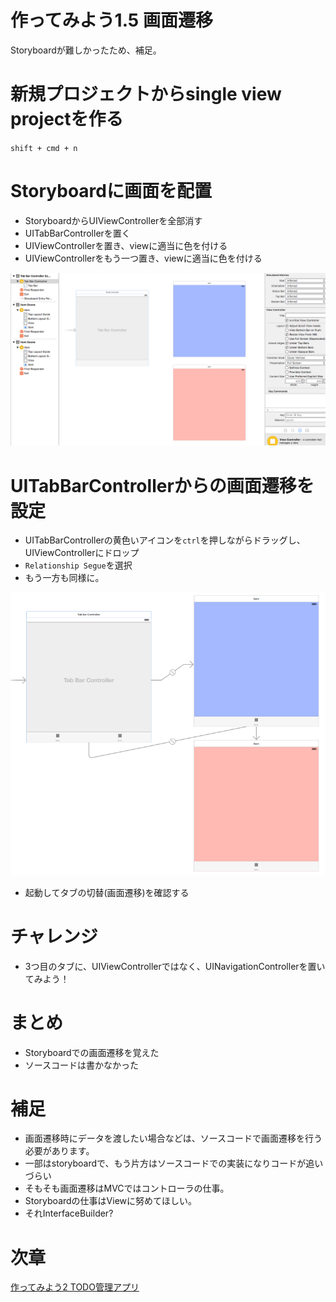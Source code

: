 # 作ってみよう1.5 画面遷移
Storyboardが難しかったため、補足。

# 新規プロジェクトからsingle view projectを作る
`shift + cmd + n`

# Storyboardに画面を配置
- StoryboardからUIViewControllerを全部消す
- UITabBarControllerを置く
- UIViewControllerを置き、viewに適当に色を付ける
- UIViewControllerをもう一つ置き、viewに適当に色を付ける

![](https://github.com/kaibadash/ios_tutorial/blob/master/img/storyboard_tab1.png?raw=true)

# UITabBarControllerからの画面遷移を設定
- UITabBarControllerの黄色いアイコンを`ctrl`を押しながらドラッグし、UIViewControllerにドロップ
- `Relationship Segue`を選択
- もう一方も同様に。

![](https://github.com/kaibadash/ios_tutorial/blob/master/img/storyboard_tab2.png?raw=true)

- 起動してタブの切替(画面遷移)を確認する

# チャレンジ
- 3つ目のタブに、UIViewControllerではなく、UINavigationControllerを置いてみよう！

# まとめ
- Storyboardでの画面遷移を覚えた
- ソースコードは書かなかった

# 補足
- 画面遷移時にデータを渡したい場合などは、ソースコードで画面遷移を行う必要があります。
- 一部はstoryboardで、もう片方はソースコードでの実装になりコードが追いづらい
- そもそも画面遷移はMVCではコントローラの仕事。
- Storyboardの仕事はViewに努めてほしい。
- それInterfaceBuilder?

# 次章
[作ってみよう2 TODO管理アプリ](ios_tuto3_todo.md)
